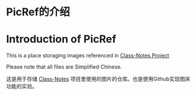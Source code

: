 # PicRef的介绍
# Introduction of PicRef

This is a place storaging images referenced in [Class-Notes Project](https://github.com/FoxLithium/Class-Notes)

Please note that all files are Simplified Chinese.

这是用于存储 [Class-Notes](httpe://github.com/FoxLithium/Class-Notes) 项目里使用的图片的仓库。也是使用Github实现图床功能的实验。

